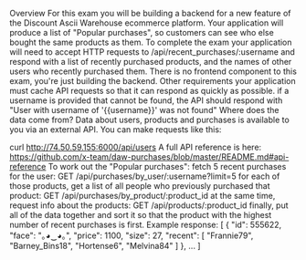 Overview
For this exam you will be building a backend for a new feature of the Discount Ascii Warehouse ecommerce platform.
Your application will produce a list of "Popular purchases", so customers can see who else bought the same products as them. To complete the exam your application will need to accept HTTP requests to /api/recent_purchases/:username and respond with a list of recently purchased products, and the names of other users who recently purchased them.
There is no frontend component to this exam, you're just building the backend.
Other requirements
your application must cache API requests so that it can respond as quickly as possible.
if a username is provided that cannot be found, the API should respond with "User with username of '{{username}}' was not found"
Where does the data come from?
Data about users, products and purchases is available to you via an external API. You can make requests like this:

curl http://74.50.59.155:6000/api/users
A full API reference is here: https://github.com/x-team/daw-purchases/blob/master/README.md#api-reference
To work out the "Popular purchases":
fetch 5 recent purchases for the user: GET /api/purchases/by_user/:username?limit=5
for each of those products, get a list of all people who previously purchased that product: GET /api/purchases/by_product/:product_id
at the same time, request info about the products: GET /api/products/:product_id
finally, put all of the data together and sort it so that the product with the highest number of recent purchases is first.
Example response:
[
  {
    "id": 555622,
    "face": "｡◕‿◕｡",
    "price": 1100,
    "size": 27,
    "recent": [
      "Frannie79",
      "Barney_Bins18",
      "Hortense6",
      "Melvina84"
    ]
  },
  ...
]